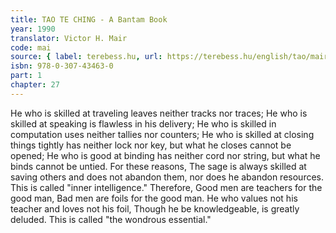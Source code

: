 ```yaml
---
title: TAO TE CHING - A Bantam Book
year: 1990
translator: Victor H. Mair
code: mai
source: { label: terebess.hu, url: https://terebess.hu/english/tao/mair.html }
isbn: 978-0-307-43463-0
part: 1
chapter: 27
---
```


He who is skilled at traveling leaves neither tracks nor traces;
He who is skilled at speaking is flawless in his delivery;
He who is skilled in computation uses neither tallies nor counters;
He who is skilled at closing things tightly has neither lock nor key, but what he closes cannot be opened;
He who is good at binding has neither cord nor string, but what he binds cannot be untied.
For these reasons,
The sage is always skilled at saving others and does not abandon them,
nor does he abandon resources.
This is called "inner intelligence."
Therefore,
Good men are teachers for the good man,
Bad men are foils for the good man.
He who values not his teacher
and loves not his foil,
Though he be knowledgeable,
is greatly deluded.
This is called "the wondrous essential."
